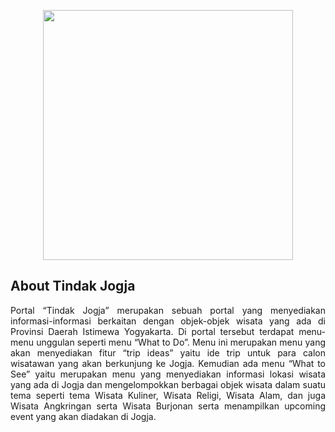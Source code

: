 <p align="center"><img src="https://res.cloudinary.com/dtfbvvkyp/image/upload/v1566331377/laravel-logolockup-cmyk-red.svg" width="400"></p>

## About Tindak Jogja

<p align="justify"> Portal “Tindak Jogja” merupakan sebuah portal yang menyediakan informasi-informasi berkaitan dengan objek-objek wisata yang ada di Provinsi Daerah Istimewa Yogyakarta. Di portal tersebut terdapat menu-menu unggulan seperti menu “What to Do”. Menu ini merupakan menu yang akan menyediakan fitur “trip ideas” yaitu ide trip untuk para calon wisatawan yang akan berkunjung ke Jogja. Kemudian ada menu “What to See” yaitu merupakan menu yang menyediakan informasi lokasi wisata yang ada di Jogja dan mengelompokkan berbagai objek wisata dalam suatu tema seperti tema Wisata Kuliner, Wisata Religi, Wisata Alam, dan juga Wisata Angkringan serta Wisata Burjonan serta menampilkan upcoming event yang akan diadakan di Jogja. </p>
